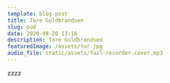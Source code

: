 ```yaml
---
template: blog-post
title: Tore Guldbrandsen
slug: pod
date: 2020-08-20 13:16
description: Tore Guldbrandsen
featuredImage: /assets/tor.jpg
audio_file: static/assets/fail-recorder-cover.mp3
---
```

zzzz
